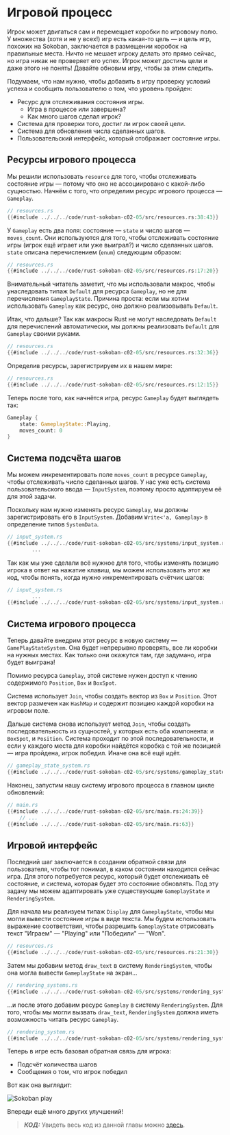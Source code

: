 # Игровой процесс

Игрок может двигаться сам и перемещает коробки по игровому полю. У множества (хотя и не у всех!) игр есть какая-то цель — и цель игр, похожих на Sokoban, заключается в размещении коробок на правильные места. Ничто не мешает игроку делать это прямо сейчас, но игра никак не проверяет его успех. Игрок может достичь цели и даже этого не понять! Давайте обновим игру, чтобы за этим следить.

Подумаем, что нам нужно, чтобы добавить в игру проверку условий успеха и сообщить пользователю о том, что уровень пройден:

- Ресурс для отслеживания состояния игры.
    - Игра в процессе или завершена?
    - Как много шагов сделал игрок?
- Система для проверки того, достиг ли игрок своей цели.
- Система для обновления числа сделанных шагов.
- Пользовательский интерфейс, который отображает состояние игры.

## Ресурсы игрового процесса

Мы решили использовать `resource` для того, чтобы отслеживать состояние игры — потому что оно не ассоциировано с какой-либо сущностью. Начнём с того, что определим ресурс игрового процесса — `Gameplay`.

```rust
// resources.rs
{{#include ../../../code/rust-sokoban-c02-05/src/resources.rs:38:43}}
```

У `Gameplay` есть два поля: состояние — `state` и число шагов — `moves_count`. Они используются для того, чтобы отслеживать состояние игры (игрок ещё играет или уже выиграл?) и число сделанных шагов. `state` описана перечислением (`enum`) следующим образом:

```rust
// resources.rs
{{#include ../../../code/rust-sokoban-c02-05/src/resources.rs:17:20}}
```

Внимательный читатель заметит, что мы использовали макрос, чтобы унаследовать типаж `Default` для ресурса `Gameplay`, но не для перечисления `GameplayState`. Причина проста: если мы хотим использовать `Gameplay` как ресурс, оно должно реализовывать `Default`.

Итак, что дальше? Так как макросы Rust не могут наследовать `Default` для перечислений автоматически, мы должны реализовать `Default` для `Gameplay` своими руками.

```rust
// resources.rs
{{#include ../../../code/rust-sokoban-c02-05/src/resources.rs:32:36}}
```

Определив ресурсы, зарегистрируем их в нашем мире:

```rust
// resources.rs
{{#include ../../../code/rust-sokoban-c02-05/src/resources.rs:12:15}}
```

Теперь после того, как начнётся игра, ресурс `Gameplay` будет выглядеть так:

```rust
Gameplay {
    state: GameplayState::Playing,
    moves_count: 0
}
```

## Система подсчёта шагов

Мы можем инкрементировать поле `moves_count` в ресурсе `Gameplay`, чтобы отслеживать число сделанных шагов. У нас уже есть система пользовательского ввода — `InputSystem`, поэтому просто адаптируем её для этой задачи.

Поскольку нам нужно изменять ресурс `Gameplay`, мы должны зарегистрировать его в `InputSystem`. Добавим `Write<'a, Gameplay>` в определение типов `SystemData`.

```rust
// input_system.rs
{{#include ../../../code/rust-sokoban-c02-05/src/systems/input_system.rs:0:25}}
        ...
```

Так как мы уже сделали всё нужное для того, чтобы изменять позицию игрока в ответ на нажатие клавиш, мы можем использовать этот же код, чтобы понять, когда нужно инкрементировать счётчик шагов:

```rust
// input_system.rs
        ...
{{#include ../../../code/rust-sokoban-c02-05/src/systems/input_system.rs:83:105}}
```

## Система игрового процесса

Теперь давайте внедрим этот ресурс в новую систему — `GamePlayStateSystem`. Она будет непрерывно проверять, все ли коробки на нужных местах. Как только они окажутся там, где задумано, игра будет выиграна!

Помимо ресурса `Gameplay`, этой системе нужен доступ к чтению содержимого `Position`, `Box` и `BoxSpot`.

Система использует `Join`, чтобы создать вектор из `Box` и `Position`. Этот вектор размечен как `HashMap` и содержит позицию каждой коробки на игровом поле.

Дальше система снова использует метод `Join`, чтобы создать последовательность из сущностей, у которых есть оба компонента: и `BoxSpot`, и `Position`. Система проходит по этой последовательности, и если у каждого места для коробки найдётся коробка с той же позицией — игра пройдена, игрок победил. Иначе она всё ещё идёт.

```rust
// gameplay_state_system.rs
{{#include ../../../code/rust-sokoban-c02-05/src/systems/gameplay_state_system.rs::}}
```

Наконец, запустим нашу систему игрового процесса в главном цикле обновлений:

```rust
// main.rs
{{#include ../../../code/rust-sokoban-c02-05/src/main.rs:24:39}}
    // ...
{{#include ../../../code/rust-sokoban-c02-05/src/main.rs:63}}
```

## Игровой интерфейс

Последний шаг заключается в создании обратной связи для пользователя, чтобы тот понимал, в каком состоянии находится сейчас игра. Для этого потребуется ресурс, который будет отслеживать её состояние, и система, которая будет это состояние обновлять. Под эту задачу мы можем адаптировать уже существующие `GameplayState` и `RenderingSystem`.

Для начала мы реализуем типаж `Display` для `GameplayState`, чтобы мы могли вывести состояние игры в виде текста. Мы будем использовать выражение соответствия, чтобы разрешить `GameplayState` отрисовать текст "Играем" — "Playing" или "Победили" — "Won".

```rust
// resources.rs
{{#include ../../../code/rust-sokoban-c02-05/src/resources.rs:21:30}}
```

Затем мы добавим метод `draw_text` в систему `RenderingSystem`, чтобы она могла вывести `GameplayState` на экран...

```rust
// rendering_systems.rs
{{#include ../../../code/rust-sokoban-c02-05/src/systems/rendering_system.rs:16:32}}
```

...и после этого добавим ресурс `Gameplay` в систему `RenderingSystem`. Для того, чтобы мы могли вызвать `draw_text`, `RenderingSystem` должна иметь возможность читать ресурс `Gameplay`.

```rust
// rendering_system.rs
{{#include ../../../code/rust-sokoban-c02-05/src/systems/rendering_system.rs:35:71}}
```

Теперь в игре есть базовая обратная связь для игрока:

- Подсчёт количества шагов
- Сообщения о том, что игрок победил

Вот как она выглядит:

![Sokoban play](./images/moves.gif)

Впереди ещё много других улучшений!

> ***КОД:*** Увидеть весь код из данной главы можно [здесь](https://github.com/iolivia/rust-sokoban/tree/master/code/rust-sokoban-c02-05).
